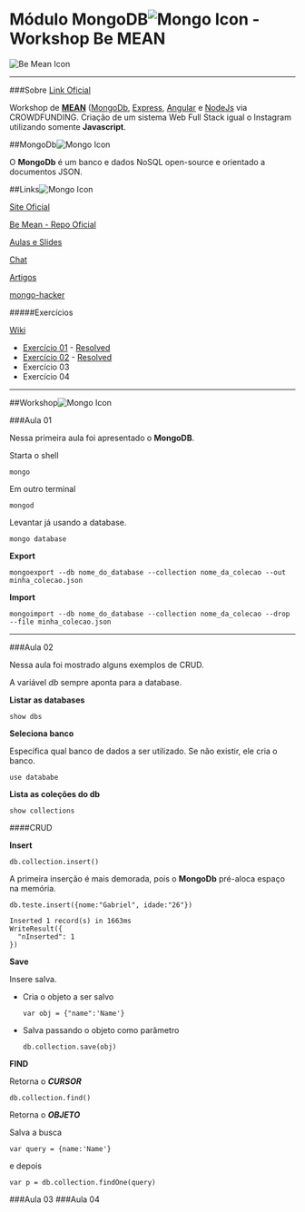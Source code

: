 # Módulo MongoDB![Mongo Icon](https://camo.githubusercontent.com/b543a486d75c07ba1660c64851a2fc7b94113774/687474703a2f2f7777772e6178616e747765622e636f6d2f696d616765732f69636f6e732f6d6f6e676f2e706e67) - Workshop Be MEAN

![Be Mean Icon](https://camo.githubusercontent.com/1a286c9f755fd3565a692c42b38c34495e44ac68/687474703a2f2f7765627363686f6f6c2e696f2f62656d65616e2f696d616765732f6c6f676f2e706e67)

***

###Sobre
[Link Oficial](http://dagora.net/be-mean/)

Workshop de [**MEAN**](http://mean.io/) ([MongoDb](https://www.mongodb.org/), [Express](http://expressjs.com/), [Angular](https://angularjs.org/) e [NodeJs](https://nodejs.org/en/) via CROWDFUNDING. Criação de um sistema Web Full Stack igual o Instagram utilizando somente **Javascript**.



##MongoDb![Mongo Icon](https://camo.githubusercontent.com/b543a486d75c07ba1660c64851a2fc7b94113774/687474703a2f2f7777772e6178616e747765622e636f6d2f696d616765732f69636f6e732f6d6f6e676f2e706e67)



O **MongoDb** é um banco e dados NoSQL open-source e orientado a documentos JSON.


##Links![Mongo Icon](https://camo.githubusercontent.com/b543a486d75c07ba1660c64851a2fc7b94113774/687474703a2f2f7777772e6178616e747765622e636f6d2f696d616765732f69636f6e732f6d6f6e676f2e706e67)


[Site Oficial](https://www.mongodb.org/)

[Be Mean - Repo Oficial](https://github.com/Webschool-io/be-mean-instagram)

[Aulas e Slides](https://github.com/Webschool-io/be-mean-instagram/wiki/M%C3%B3dulo-_--MongoDB)

[Chat](http://be-mean.rocket.chat/channel/mongodb)

[Artigos](https://github.com/Webschool-io/be-mean-instagram-artigos)

[mongo-hacker](https://github.com/TylerBrock/mongo-hacker)

#####Exercícios

[Wiki](https://github.com/Webschool-io/be-mean-instagram/wiki/Exerc%C3%ADcios)

* [Exercício 01](https://github.com/Webschool-io/be-mean-instagram/blob/master/apostila/classes/mongodb/class-01-resolved.md) - [Resolved](https://github.com/gabrieltome/be-mean-instagram-mongodb/blob/master/exercises/class-01-resolved-gabrieltome.md) 
* [Exercício 02](https://github.com/Webschool-io/be-mean-instagram/blob/master/apostila/classes/mongodb/class-02-resolved.md#estrutura) - [Resolved](https://github.com/gabrieltome/be-mean-instagram-mongodb-excercises/blob/master/class-02/class-02-resolved-gabrieltome.md)
* Exercício 03
* Exercício 04

***

##Workshop![Mongo Icon](https://camo.githubusercontent.com/b543a486d75c07ba1660c64851a2fc7b94113774/687474703a2f2f7777772e6178616e747765622e636f6d2f696d616765732f69636f6e732f6d6f6e676f2e706e67)


###Aula 01

Nessa primeira aula foi apresentado o **MongoDB**.

Starta o shell

```
mongo
```

Em outro terminal


```
mongod
```


Levantar já usando a database.

```
mongo database
```


**Export**

```
mongoexport --db nome_do_database --collection nome_da_colecao --out minha_colecao.json
```

**Import**

```
mongoimport --db nome_do_database --collection nome_da_colecao --drop --file minha_colecao.json
```

***

###Aula 02

Nessa aula foi mostrado alguns exemplos de CRUD.

A variável *db* sempre aponta para a database.


**Listar as databases**

```
show dbs
```

**Seleciona banco**

Especifica qual banco de dados a ser utilizado.
Se não existir, ele cria o banco.

```
use datababe
```

**Lista as coleções do db**

```
show collections
```


####CRUD

**Insert**

```
db.collection.insert()
```

A primeira inserção é mais demorada, pois o **MongoDb** pré-aloca espaço na memória.


```                 
db.teste.insert({nome:"Gabriel", idade:"26"})

Inserted 1 record(s) in 1663ms
WriteResult({
  "nInserted": 1
})
```

**Save**

Insere salva.

- Cria o objeto a ser salvo
  	
  	```
  	var obj = {"name":'Name'}
  	```
- Salva passando o objeto como parâmetro
	
	```
	db.collection.save(obj)
	```

**FIND**

Retorna o ***CURSOR***

```
db.collection.find()
```

Retorna o ***OBJETO***

Salva a busca

```
var query = {name:'Name'}
```
 e depois

```
var p = db.collection.findOne(query)
```




###Aula 03
###Aula 04






